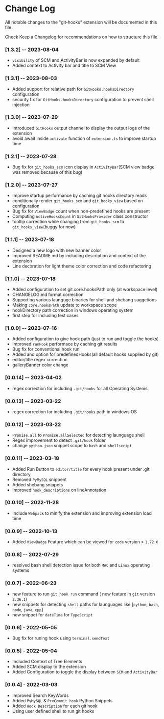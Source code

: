 # Change Log

All notable changes to the "git-hooks" extension will be documented in this file.

Check [Keep a Changelog](http://keepachangelog.com/) for recommendations on how to structure this file.

### [1.3.2] -- 2023-08-04
- `visibility` of SCM and ActivityBar is now expanded by default
- Added context to Activity bar and title to SCM View

### [1.3.1] -- 2023-08-03
- Added support for relative path for `GitHooks.hooksDirectory` configuration
- security fix for `GitHooks.hooksDirectory` configuration to prevent shell injection

### [1.3.0] -- 2023-07-29
- Introduced `GitHooks` output channel to display the output logs of the extension
- avoid await inside `activate` function of `extension.ts` to improve startup time

### [1.2.1] -- 2023-07-28
- Bug fix for `git_hooks_scm` icon display in `ActivityBar`(SCM view badge was removed because of this bug)

### [1.2.0] -- 2023-07-27
- Improve startup performance by caching git hooks directory reads
- conditionally render `git_hooks_scm` and `git_hooks_view` based on configuration
- Bug fix for `ViewBadge` count when non-predefined hooks are present
- Computing `ActiveHooksCount` in `GitHooksProvider` class constructor
- tooltip correction while changing from `git_hooks_scm` to `git_hooks_view`(buggy for now)

### [1.1.1] -- 2023-07-18
- Designed a new logo with new banner color
- Improved README.md by including description and context of the extension
- Line decoration for light theme color correction and code refactoring

### [1.1.0] -- 2023-07-18
- Added configuration to set git.core.hooksPath only (at workspace level)
- CHANGELOG.md format correction
- Supporting various launguge binaries for shell and shebang suggetions
- Making `core.hooksPath` update to workspace scope
- hookDirectory path correction in windows operating system
- first step for including test cases

### [1.0.0] -- 2023-07-16
- Added configuration to give hook path (just to run and toggle the hooks)
- Improved `runHook` performace by caching git results
- Bug fix for conventional hook run
- Added and option for predefinedHooks(all default hooks supplied by git)
- editor/title regex correction
- galleryBanner color change

### [0.0.14] -- 2023-04-02
- regex correction for including `.git/hooks` for all Operating Systems

### [0.0.13] -- 2023-03-22
- regex correction for including `.git/hooks` path in windows OS

### [0.0.12] -- 2023-03-22
- `Promise.all` to `Promise.allSelected` for detecting launguage shell
- Regex improvement to detect `.git/hook` folder
- change `python.json` snippet scope to `bash` and `shellscript`

### [0.0.11] -- 2023-03-18
- Added Run Button to `editor/title` for every hook present under .git directory
- Removed `PyMySQL` snippent
- Added shebang snippets
- Improved `hook_descriptions` on lineAnnotation

### [0.0.10] -- 2022-11-28
- Include `Webpack` to minify the extension and improving extension load time

### [0.0.9] -- 2022-10-13
- Added `ViewBadge` Feature which can be viewed for `code` version > `1.72.0`

### [0.0.8] -- 2022-07-29
- resolved bash shell detection issue for both `MAC` and `Linux` operating systems

### [0.0.7] - 2022-06-23
- new feature to run `git hook run` command ( new feature in `git` version `2.36.1`)
- new snippets for detecting `shell` paths for launguages like [`python`, `bash`, `node`, `java`, `cpp`]
- new snippet for `dateTime` for `TypeScript`

### [0.0.6] - 2022-05-05
- Bug fix for runing hook using `terminal.sendText`

### [0.0.5] - 2022-05-04
- Included Context of Tree Elements
- Added SCM display to the extension
- Added Configuration to toggle the display between `SCM` and `ActivityBar`

### [0.0.4] - 2022-03-03
- Improved Search KeyWords
- Added `PyMySQL` & `PreCommit hook` Python Snippets
- Added `Hook Description` for each git hook
- Using user defined shell to run git hooks